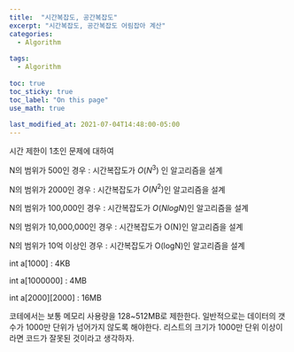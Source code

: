 ```yaml
---
title:  "시간복잡도, 공간복잡도"
excerpt: "시간복잡도, 공간복잡도 어림잡아 계산"
categories:
  - Algorithm
  
tags:
  - Algorithm
  
toc: true
toc_sticky: true
toc_label: "On this page"
use_math: true
    
last_modified_at: 2021-07-04T14:48:00-05:00
---
```


시간 제한이 1초인 문제에 대하여

N의 범위가 500인 경우 : 시간복잡도가 $O(N^3)$ 인 알고리즘을 설계

N의 범위가 2000인 경우 : 시간복잡도가 $O(N^2)$인 알고리즘을 설계

N의 범위가 100,000인 경우 : 시간복잡도가  $O(NlogN)$인 알고리즘을 설계

N의 범위가 10,000,000인 경우 : 시간복잡도가 O(N)인 알고리즘을 설계

N의 범위가 10억 이상인 경우 : 시간복잡도가 O(logN)인 알고리즘을 설계

int a[1000] : 4KB

int a[1000000] : 4MB

int a[2000][2000] : 16MB

코테에서는 보통 메모리 사용량을 128~512MB로 제한한다. 일반적으로는 데이터의 갯수가 1000만 단위가 넘어가지 않도록 해야한다.
 리스트의 크기가 1000만 단위 이상이라면 코드가 잘못된 것이라고 생각하자. 